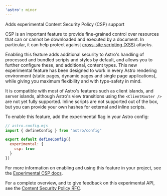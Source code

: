 ```yaml
---
'astro': minor
---
```


Adds experimental Content Security Policy (CSP) support

CSP is an important feature to provide fine-grained control over resources that can or cannot be downloaded and executed by a document. In particular, it can help protect against [cross-site scripting (XSS)](https://developer.mozilla.org/en-US/docs/Glossary/Cross-site_scripting) attacks.

Enabling this feature adds additional security to Astro's handling of processed and bundled scripts and styles by default, and allows you to further configure these, and additional, content types. This new experimental feature has been designed to work in every Astro rendering environment (static pages, dynamic pages and single page applications), while giving you maximum flexibility and with type-safety in mind.

It is compatible with most of Astro's features such as client islands, and server islands, although Astro's view transitions using the `<ClientRouter />` are not yet fully supported. Inline scripts are not supported out of the box, but you can provide your own hashes for external and inline scripts.

To enable this feature, add the experimental flag in your Astro config:

```js
// astro.config.mjs
import { defineConfig } from "astro/config" 

export default defineConfig({
  experimental: {
    csp: true
  }
})
```

For more information on enabling and using this feature in your project, see the [Experimental CSP docs](https://docs.astro.build/en/reference/experimental-flags/csp/).

For a complete overview, and to give feedback on this experimental API, see the [Content Security Policy RFC](https://github.com/withastro/roadmap/blob/feat/rfc-csp/proposals/0055-csp.md).

